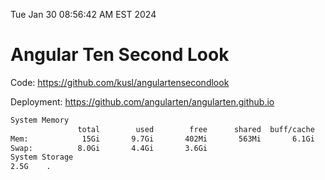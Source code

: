 Tue Jan 30 08:56:42 AM EST 2024

# Angular Ten Second Look

Code: https://github.com/kusl/angulartensecondlook

Deployment: https://github.com/angularten/angularten.github.io

```bash
System Memory
               total        used        free      shared  buff/cache   available
Mem:            15Gi       9.7Gi       402Mi       563Mi       6.1Gi       5.6Gi
Swap:          8.0Gi       4.4Gi       3.6Gi
System Storage
2.5G	.
```
```bash
